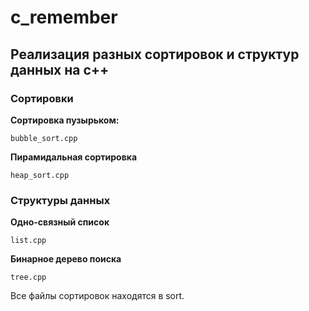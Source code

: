# c_remember
## Реализация разных сортировок и структур данных на с++ 

### Сортировки
**Сортировка пузырьком:**
```
bubble_sort.cpp 
```
**Пирамидальная сортировка**
```
heap_sort.cpp
```

### Структуры данных 
**Одно-связный список**
```
list.cpp
```
**Бинарное дерево поиска**
```
tree.cpp
```
Все файлы сортировок находятся в sort.

